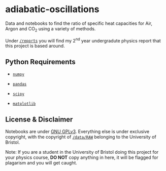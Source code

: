 # adiabatic-oscillations
Data and notebooks to find the ratio of specific heat capacities for Air, Argon and CO<sub>2</sub> using a variety of methods. 

Under [`/reports`](/reports) you will find my 2<sup>nd</sup> year undergradute physics report that this project is based around.


## Python Requirements

* [`numpy`](https://numpy.org/) 

* [`pandas`](https://pandas.pydata.org/)

* [`scipy`](https://www.scipy.org/) 

* [`matplotlib`](https://matplotlib.org/)

## License & Disclaimer 

Notebooks are under [GNU GPLv3](https://www.gnu.org/licenses/gpl-3.0.en.html). Everything else is under exclusive copyright, with the copyright of [`/data/RAW`](/data/RAW) belonging to the University of Bristol.

Note: If you are a student in the University of Bristol doing this project for your physics course, **DO NOT** copy anything in here, it will be flagged for plagarism and you will get caught. 
